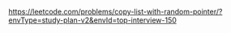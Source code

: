 https://leetcode.com/problems/copy-list-with-random-pointer/?envType=study-plan-v2&envId=top-interview-150
